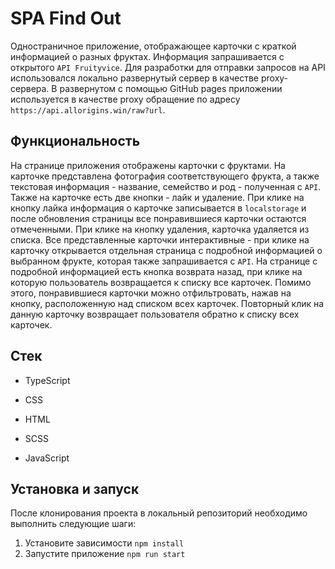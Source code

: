 # SPA Find Out

Одностраничное приложение, отображающее карточки с краткой информацией о разных фруктах. Информация запрашивается с открытого `API Fruityvice`.
Для разработки для отправки запросов на API использовался локально развернутый сервер в качестве proxy-сервера.
В развернутом с помощью GitHub pages приложении используется в качестве proxy обращение по адресу `https://api.allorigins.win/raw?url`.

## Функциональность

На странице приложения отображены карточки с фруктами. На карточке представлена фотография соответствующего фрукта, а также текстовая информация - название, семейство и род - полученная с `API`. Также на карточке есть две кнопки - лайк и удаление. При клике на кнопку лайка информация о карточке записывается в `localstorage` и после обновления страницы все понравившиеся карточки остаются отмеченными. При клике на кнопку удаления, карточка удаляется из списка. Все представленные карточки интерактивные - при клике на карточку открывается отдельная страница с подробной информацией о выбранном фрукте, которая также запрашивается с `API`. На странице с подробной информацией есть кнопка возврата назад, при клике на которую пользователь возвращается к списку все карточек. Помимо этого, понравившиеся карточки можно отфильтровать, нажав на кнопку, расположенную над списком всех карточек. Повторный клик на данную карточку возвращает пользователя обратно к списку всех карточек.

## Стек
- TypeScript

- CSS
 
- HTML
 
- SCSS
 
- JavaScript

## Установка и запуск

После клонирования проекта в локальный репозиторий необходимо выполнить следующие шаги:

1. Установите зависимости
   `npm install`
2. Запустите приложение
   `npm run start`

